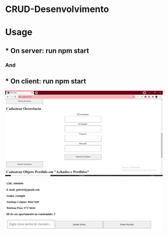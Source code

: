 # CRUD-Desenvolvimento

# Usage

## * On server: run npm start
### And
## * On client: run npm start

![alt text](https://github.com/GSichelero/CRUD-Desenvolvimento/blob/main/client/public/crud.png?raw=true)

![alt text](https://github.com/GSichelero/CRUD-Desenvolvimento/blob/main/client/public/crud2.png?raw=true)
